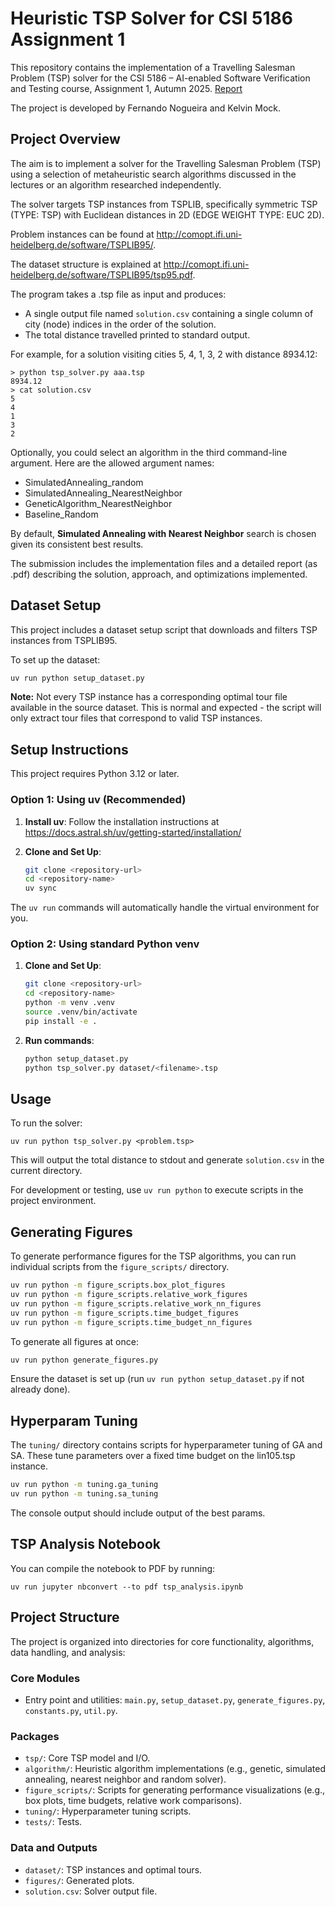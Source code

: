 # Heuristic TSP Solver for CSI 5186 Assignment 1

This repository contains the implementation of a Travelling Salesman Problem (TSP) solver for the CSI 5186 – AI-enabled Software Verification and Testing course, Assignment 1, Autumn 2025. [Report](./CSI5186_AI_Testing_Assignment_1___Fernando__Kelvin.pdf)

The project is developed by Fernando Nogueira and Kelvin Mock.

## Project Overview

The aim is to implement a solver for the Travelling Salesman Problem (TSP) using a selection of metaheuristic search algorithms discussed in the lectures or an algorithm researched independently. 

The solver targets TSP instances from TSPLIB, specifically symmetric TSP (TYPE: TSP) with Euclidean distances in 2D (EDGE WEIGHT TYPE: EUC 2D).

Problem instances can be found at http://comopt.ifi.uni-heidelberg.de/software/TSPLIB95/. 

The dataset structure is explained at http://comopt.ifi.uni-heidelberg.de/software/TSPLIB95/tsp95.pdf.

The program takes a .tsp file as input and produces:
- A single output file named `solution.csv` containing a single column of city (node) indices in the order of the solution.
- The total distance travelled printed to standard output.

For example, for a solution visiting cities 5, 4, 1, 3, 2 with distance 8934.12:
```
> python tsp_solver.py aaa.tsp
8934.12
> cat solution.csv
5
4
1
3
2
```
Optionally, you could select an algorithm in the third command-line argument. Here are the allowed argument names: 
* SimulatedAnnealing_random
* SimulatedAnnealing_NearestNeighbor
* GeneticAlgorithm_NearestNeighbor
* Baseline_Random

By default, **Simulated Annealing with Nearest Neighbor** search is chosen given its consistent best results.

The submission includes the implementation files and a detailed report (as .pdf) describing the solution, approach, and optimizations implemented.

## Dataset Setup

This project includes a dataset setup script that downloads and filters TSP instances from TSPLIB95.

To set up the dataset:
```bash
uv run python setup_dataset.py
```

**Note:** Not every TSP instance has a corresponding optimal tour file available in the source dataset. This is normal and expected - the script will only extract tour files that correspond to valid TSP instances.

## Setup Instructions

This project requires Python 3.12 or later.

### Option 1: Using uv (Recommended)

1. **Install uv**: Follow the installation instructions at https://docs.astral.sh/uv/getting-started/installation/

2. **Clone and Set Up**:
   ```bash
   git clone <repository-url>
   cd <repository-name>
   uv sync
   ```

The `uv run` commands will automatically handle the virtual environment for you.

### Option 2: Using standard Python venv

1. **Clone and Set Up**:
   ```bash
   git clone <repository-url>
   cd <repository-name>
   python -m venv .venv
   source .venv/bin/activate
   pip install -e .
   ```

2. **Run commands**:
   ```bash
   python setup_dataset.py
   python tsp_solver.py dataset/<filename>.tsp
   ```

## Usage

To run the solver:

```
uv run python tsp_solver.py <problem.tsp>
```

This will output the total distance to stdout and generate `solution.csv` in the current directory.

For development or testing, use `uv run python` to execute scripts in the project environment.

## Generating Figures

To generate performance figures for the TSP algorithms, you can run individual scripts from the `figure_scripts/` directory.

```bash
uv run python -m figure_scripts.box_plot_figures        
uv run python -m figure_scripts.relative_work_figures   
uv run python -m figure_scripts.relative_work_nn_figures 
uv run python -m figure_scripts.time_budget_figures     
uv run python -m figure_scripts.time_budget_nn_figures 
```

To generate all figures at once:

```bash
uv run python generate_figures.py
```

Ensure the dataset is set up (run `uv run python setup_dataset.py` if not already done).

## Hyperparam Tuning

The `tuning/` directory contains scripts for hyperparameter tuning of  GA and SA. These tune parameters over a fixed time budget on the lin105.tsp instance.

```bash
uv run python -m tuning.ga_tuning
uv run python -m tuning.sa_tuning
```

The console output should include output of the best params.

## TSP Analysis Notebook

You can compile the notebook to PDF by running:

```
uv run jupyter nbconvert --to pdf tsp_analysis.ipynb
```

## Project Structure

The project is organized into directories for core functionality, algorithms, data handling, and analysis:

### Core Modules
- Entry point and utilities: `main.py`, `setup_dataset.py`, `generate_figures.py`, `constants.py`, `util.py`.

### Packages
- `tsp/`: Core TSP model and I/O.
- `algorithm/`: Heuristic algorithm implementations (e.g., genetic, simulated annealing, nearest neighbor and random solver).
- `figure_scripts/`: Scripts for generating performance visualizations (e.g., box plots, time budgets, relative work comparisons).
- `tuning/`: Hyperparameter tuning scripts.
- `tests/`: Tests.

### Data and Outputs
- `dataset/`: TSP instances and optimal tours.
- `figures/`: Generated plots.
- `solution.csv`: Solver output file.
